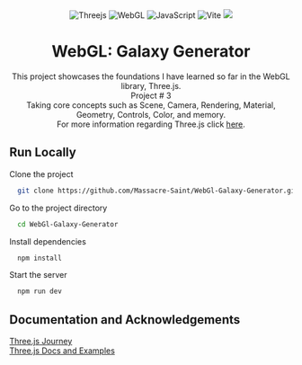 <div align="center">
  <img src="https://img.shields.io/badge/threejs-black?style=for-the-badge&logo=three.js&logoColor=white" 
  alt="Threejs"/>
  <img src="https://img.shields.io/badge/WebGL-990000?logo=webgl&logoColor=white&style=for-the-badge" alt="WebGL"/>
  <img src="https://img.shields.io/badge/javascript-%23323330.svg?style=for-the-badge&logo=javascript&logoColor=%23F7DF1E" alt="JavaScript"/>
  <img src="https://img.shields.io/badge/vite-%23646CFF.svg?style=for-the-badge&logo=vite&logoColor=white" alt="Vite"/>

<img src="https://i.imgur.com/xsEuwZ4.png" />
<h1 align="center">WebGL: Galaxy Generator</h1>

This project showcases the foundations I have learned so far in the WebGL library, Three.js.
<br />
Project # 3
<br />
Taking core concepts such as Scene, Camera, Rendering, Material, Geometry, Controls, Color, and memory.
<br />
For more information regarding Three.js click [here](https://threejs.org/). 
</div>

## Run Locally

Clone the project

```bash
  git clone https://github.com/Massacre-Saint/WebGl-Galaxy-Generator.git
```

Go to the project directory

```bash
  cd WebGl-Galaxy-Generator
```

Install dependencies

```bash
  npm install
```

Start the server

```bash
  npm run dev
```

## Documentation and Acknowledgements
[Three.js Journey](https://threejs-journey.com/)
<br />
[Three.js Docs and Examples](https://threejs.org/)
